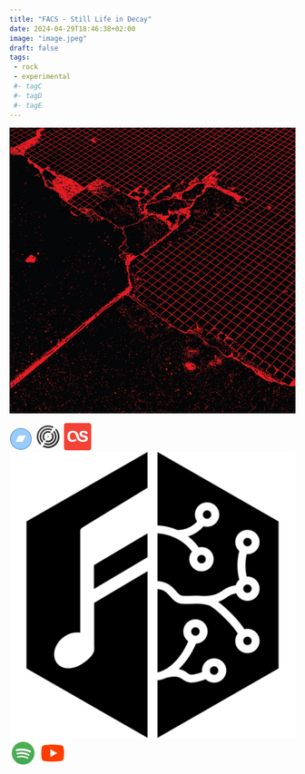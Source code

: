 ```yaml
---
title: "FACS - Still Life in Decay"
date: 2024-04-29T18:46:38+02:00
image: "image.jpeg"
draft: false
tags:
 - rock
 - experimental
 #- tagC
 #- tagD
 #- tagE
---
```

![cover](image.jpeg (FACS - Still-Life-In-Decay))
 
[![bandcamp](../links/svg/bandcamp.png (bandcamp))](https://wearefacs.bandcamp.com/album/still-life-in-decay?from=search&search_item_id=428051111&search_item_type=a&search_match_part=%3F&search_page_id=3370986771&search_page_no=1&search_rank=1&search_sig=8aab9c8b324b015ef4c63f5657fd093b)
[![discogs](../links/svg/discogs.png (discogs))](https://www.discogs.com/master/3046859)
[![lastfm](../links/svg/lastfm.png (lastfm))]()
[![musicbrainz](../links/svg/musicbrainz.png (musicbrainz))]()
[![spotify](../links/svg/spotify.png (putify))](https://open.spotify.com/album/4QSyg2uSOqiBEXBtAygjHg)
[![youtube](../links/svg/youtube.png (youtube))]()
 
